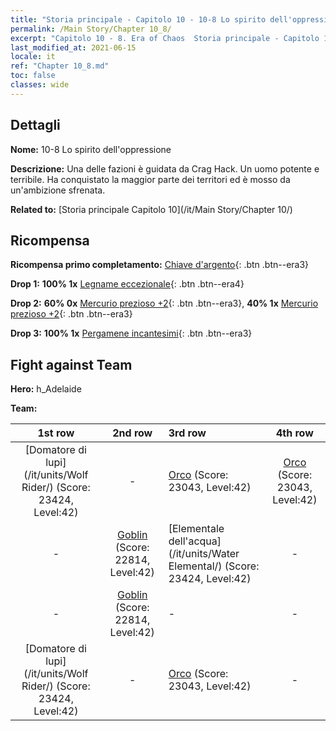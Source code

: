 ```yaml
---
title: "Storia principale - Capitolo 10 - 10-8 Lo spirito dell'oppressione"
permalink: /Main Story/Chapter 10_8/
excerpt: "Capitolo 10 - 8. Era of Chaos  Storia principale - Capitolo 10_8. 10-8 Lo spirito dell'oppressione"
last_modified_at: 2021-06-15
locale: it
ref: "Chapter 10_8.md"
toc: false
classes: wide
---
```


## Dettagli

 **Nome:** 10-8 Lo spirito dell'oppressione

 **Descrizione:** Una delle fazioni è guidata da Crag Hack. Un uomo potente e terribile. Ha conquistato la maggior parte dei territori ed è mosso da un'ambizione sfrenata.

 **Related to:** [Storia principale Capitolo 10](/it/Main Story/Chapter 10/)

## Ricompensa

 **Ricompensa primo completamento:** [Chiave d'argento](/ItemsIT/con_693/){: .btn .btn--era3}

 **Drop 1:** **100% 1x** [Legname eccezionale](/ItemsIT/mat_34/){: .btn .btn--era4}

 **Drop 2:** **60% 0x** [Mercurio prezioso +2](/ItemsIT/mat_28/){: .btn .btn--era3}, **40% 1x** [Mercurio prezioso +2](/ItemsIT/mat_28/){: .btn .btn--era3}

 **Drop 3:** **100% 1x** [Pergamene incantesimi](/ItemsIT/con_694/){: .btn .btn--era3}


## Fight against Team
 **Hero:** h_Adelaide

 **Team:**


  | 1st row | 2nd row | 3rd row | 4th row |
  |:----:|:----:|:----|:----:|
  | [Domatore di lupi](/it/units/Wolf Rider/) (Score: 23424, Level:42)  | - | [Orco](/it/units/Orc/) (Score: 23043, Level:42)  | [Orco](/it/units/Orc/) (Score: 23043, Level:42)  |
  | - | [Goblin](/it/units/Goblin/) (Score: 22814, Level:42)  | [Elementale dell'acqua](/it/units/Water Elemental/) (Score: 23424, Level:42)  | - |
  | - | [Goblin](/it/units/Goblin/) (Score: 22814, Level:42)  | - | - |
  | [Domatore di lupi](/it/units/Wolf Rider/) (Score: 23424, Level:42)  | - | [Orco](/it/units/Orc/) (Score: 23043, Level:42)  | - |


